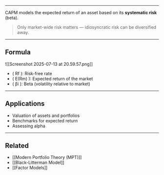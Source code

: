 
---

CAPM models the expected return of an asset based on its **systematic risk** (beta).

> Only market-wide risk matters — idiosyncratic risk can be diversified away.

---

## Formula

![[Screenshot 2025-07-13 at 20.59.57.png]]


- \( Rf \): Risk-free rate
- \( E(Rm) \): Expected return of the market
- \( βi \): Beta (volatility relative to market)

---

##  Applications

- Valuation of assets and portfolios
- Benchmarks for expected return
- Assessing alpha

---

## Related
- [[Modern Portfolio Theory (MPT)]]
- [[Black-Litterman Model]]
- [[Factor Models]]
